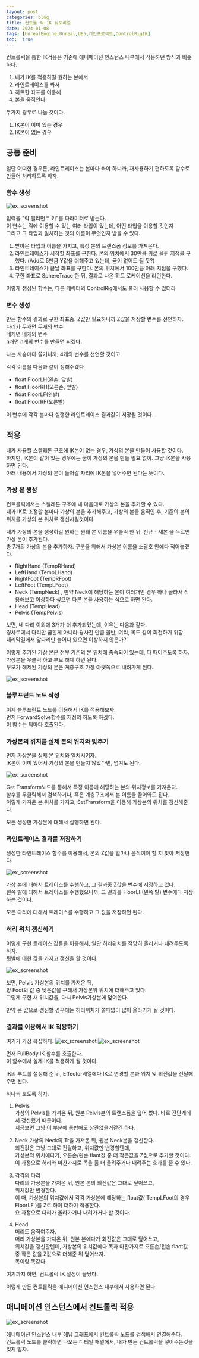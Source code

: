 ```yaml
---
layout: post
categories: blog
title: 컨트롤 릭 IK 듀토리얼
date: 2024-01-08
tags: [UnrealEngine,Unreal,UE5,개인프로젝트,ControlRigIK]
toc:  true
---
```


컨트롤릭을 통한 IK적용은 기존에 애니메이션 인스턴스 내부에서 적용하던 방식과 비슷하다.
1. 내가 IK를 적용하길 원하는 본에서
2. 라인트레이스를 쏴서
3. 히트한 좌표를 이용해
4. 본을 움직인다

두가지 경우로 나눌 것이다.
1. IK본이 이미 있는 경우
2. IK본이 없는 경우

## 공통 준비
일단 어떠한 경우든, 라인트레이스는 본마다 쏴야 하니까, 재사용하기 편하도록 함수로 만들어 처리하도록 하자.

### 함수 생성
![ex_screenshot](/assets/images/unreal/myProject/24.01.08/rig_trace.png)

입력을 "릭 엘리먼트 키"를 파라미터로 받는다.   
이 변수는 릭에 이용할 수 있는 여러 타입이 있는데, 어떤 타입을 이용할 것인지   
그리고 그 타입과 일치하는 것의 이름이 무엇인지 받을 수 있다.

1. 받아온 타입과 이름을 가지고, 특정 본의 트랜스폼 정보를 가져온다.
2. 라인트레이스가 시작할 좌표를 구한다. 본의 위치에서 30만큼 위로 올린 지점을 구했다. (Add로 5만큼 Y값을 더해주고 있는데, 굳이 없어도 될 듯?)
3. 라인트레이스가 끝날 좌표를 구한다. 본의 위치에서 100만큼 아래 지점을 구했다.
4. 구한 좌표로 SphereTrace 한 뒤, 결과로 나온 히트 로케이션을 리턴한다.

이렇게 생성된 함수는, 다른 캐릭터의 ControlRig에서도 불러 사용할 수 있더라

### 변수 생성
만든 함수의 결과로 구한 좌표중. Z값만 필요하니까 Z값을 저장할 변수를 선언하자.   
다리가 두개면 두개의 변수   
네개면 네개의 변수   
n개면 n개의 변수를 만들면 되겠다.   

나는 사슴에다 쓸거니까, 4개의 변수를 선언할 것이고

각각 이름을 다음과 같이 정해주겠다
- float FloorLH(왼손, 앞발)
- float FloorRH(오른손, 앞발)
- float FloorLF(왼발)
- float FloorRF(오른발)

이 변수에 각각 본마다 실행한 라인트레이스 결과값이 저장될 것이다.

## 적용
내가 사용할 스켈레톤 구조에 IK본이 없는 경우, 가상의 본을 만들어 사용할 것이다.   
하지만, IK본이 같이 있는 경우에는 굳이 가상의 본을 만들 필요 없이. 그냥 IK본을 사용하면 된다.   
아래 내용에서 가상의 본이 들어갈 자리에 IK본을 넣어주면 된다는 뜻이다.

### 가상 본 생성
컨트롤릭에서는 스켈레톤 구조에 내 마음대로 가상의 본을 추가할 수 있다.   
내가 IK로 조정할 본마다 가상의 본을 추가해주고, 가상의 본을 움직인 후, 기존의 본의 위치를 가상의 본 위치로 갱신시킬것이다.


내가 가상의 본을 생성하길 원하는 원래 본 이름을 우클릭 한 뒤, 신규 - 새본 을 누르면 가상 본이 추가된다.   
총 7개의 가상의 본을 추가하자. 구분을 위해서 가상본 이름을 소괄호 안에다 적어놓겠다.
- RightHand (TempRHand)
- LeftHand (TempLHand)
- RightFoot (TempRFoot)
- LeftFoot (TempLFoot)
- Neck (TempNeck) , 만약 Neck에 해당하는 본이 여러개인 경우 하나 골라서 적용해보고 이상하다 싶으면 다른 본을 사용하는 식으로 하면 된다.
- Head (TempHead)
- Pelvis (TempPelvis)

보면, 네 다리 이외에 3개가 더 추가되었는데, 이유는 다음과 같다.   
경사로에서 다리만 굽힐게 아니라 경사진 만큼 골반, 머리, 목도 같이 회전하기 위함.   
내리막길에서 앞다리만 늘어나 있으면 이상하지 않은가?

이렇게 추가된 가상 본은 전부 기존의 본 위치에 종속되어 있는데, 다 때어주도록 하자.   
가상본을 우클릭 하고 부모 해제 하면 된다.    
부모가 해제된 가상의 본은 계층구조 가장 아랫쪽으로 내려가게 된다.

![ex_screenshot](/assets/images/unreal/myProject/24.01.08/rig_bone.png)


### 블루프린트 노드 작성
이제 블루프린트 노드를 이용해서 IK를 적용해보자.   
먼저 ForwardSolve함수를 재정의 하도록 하겠다.   
이 함수는 틱마다 호출된다.

### 가상본의 위치를 실제 본의 위치와 맞추기
먼저 가상본을 실제 본 위치와 일치시키자.   
IK본이 이미 있어서 가상의 본을 만들지 않았다면, 넘겨도 된다.

![ex_screenshot](/assets/images/unreal/myProject/24.01.08/rig_boneTr.png)

Get Transform노드를 통해서 특정 이름에 해당하는 본의 위치정보를 가져온다.   
함수를 우클릭해서 검색하거나, 혹은 계층구조에서 본 이름을 끌어와도 된다.   
이렇게 가져온 본 위치를 가지고, SetTransform을 이용해 가상본의 위치를 갱신해준다.

모든 생성한 가상본에 대해서 실행하면 된다.

### 라인트레이스 결과를 저장하기
생성한 라인트레이스 함수를 이용해서, 본의 Z값을 얼마나 움직여야 할 지 찾아 저장한다.

![ex_screenshot](/assets/images/unreal/myProject/24.01.08/rig_boneTrace.png)

가상 본에 대해서 트레이스를 수행하고, 그 결과중 Z값을 변수에 저장하고 있다.   
왼쪽 발에 대해서 트레이스를 수행했으니까, 그 결과를 FloorLF(왼쪽 발) 변수에다 저장하는 것이다.

모든 다리에 대해서 트레이스를 수행하고 그 값을 저장하면 된다.

### 허리 위치 갱신하기
이렇게 구한 트레이스 값들을 이용해서, 일단 허리위치를 적당히 올리거나 내려주도록 하자.   
뒷발에 대한 값을 가지고 갱신을 할 것이다.

![ex_screenshot](/assets/images/unreal/myProject/24.01.08/rig_updatePelvis.png)

보면, Pelvis 가상본의 위치를 가져온 뒤,   
양 Foot의 값 중 낮은값을 구해서 가상본위 위치에 더해주고 있다.   
그렇게 구한 새 위치값을, 다시 Pelvis가상본에 덮어쓴다.

만약 큰 값으로 갱신할 경우에는 허리위치가 쓸때없이 많이 올라가게 될 것이다.


### 결과를 이용해서 IK 적용하기
여기가 가장 복잡하다.
![ex_screenshot](/assets/images/unreal/myProject/24.01.08/rig_ik01.png)
![ex_screenshot](/assets/images/unreal/myProject/24.01.08/rig_ik02.png)

먼저 FullBody IK 함수를 호출한다.   
이 함수에서 실제 IK를 적용하게 될 것이다.

IK의 루트를 설정해 준 뒤,
Effector배열에다 IK로 변경할 본과 위치 및 회전값을 전달해주면 된다.

하나씩 보도록 하자.   
1. Pelvis   
가상의 Pelvis를 가져온 뒤, 원본 Pelvis본의 트랜스폼을 덮어 썼다. 바로 전단계에서 갱신했기 때문이다.    
지금보면 그냥 이 부분에 통합해도 상관없을거같긴 하다.   

2. Neck
가상의  Neck의 Tr을 가져온 뒤, 원본 Neck본을 갱신한다.   
회전값은 그냥 그대로 전달하고, 위치값만 변경할텐데,   
가상본의 위치에다가, 오른손/왼손 flaot값 중 더 작은값을 Z값으로 추가할 것이다.   
이 과정으로 허리와 마찬가지로 목을 좀 더 올려주거나 내려주는 효과를 줄 수 있다.   

3. 각각의 다리   
다리의 가상본을 가져온 뒤, 원본 본의 회전값은 그대로 덮어쓰고,   
위치값만 변경한다.   
이 때, 가상본의 위치값에서 각각 가상본에 해당하는 float값( TempLFoot의 경우 FloorLF )를 Z로 하여 더하여 적용한다.   
요 과정으로 다리가 올라가거나 내려가거나 할 것이다.   

4. Head   
머리도 움직여주자.   
머리 가상본을 가져온 뒤, 원본 본에다가 회전값은 그대로 덮어쓰고,   
위치값을 갱신할텐데, 가상본의 위치값에다 목과 마찬가지로 오른손/왼손 flaot값 중 작은 값을 Z값으로 더해준 뒤 덮어쓰자.   
목이랑 똑같다.


여기까지 하면, 컨트롤릭 IK 설정이 끝났다.

이렇게 만든 컨트롤릭을 애니메이션 인스턴스 내부에서 사용하면 된다.


## 애니메이션 인스턴스에서 컨트롤릭 적용
![ex_screenshot](/assets/images/unreal/myProject/24.01.08/rig_apply.png)

애니메이션 인스턴스 내부 애님 그래프에서 컨트롤릭 노드를 검색해서 연결해준다.   
컨트롤릭 노드를 클릭하면 나오는 디테일 패널에서, 내가 만든 컨트롤릭을 넣어주는것을 잊지 말자.
